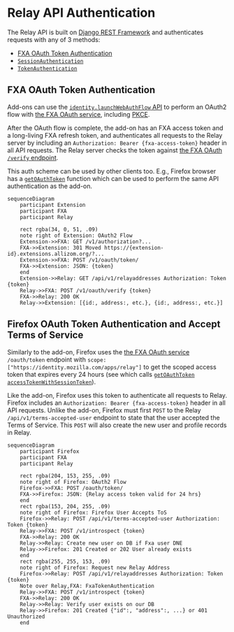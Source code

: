 # Relay API Authentication

The Relay API is built on [Django REST Framework][drf] and authenticates
requests with any of 3 methods:

- [FXA OAuth Token Authentication](#fxa-oauth-token-authentication)
- [`SessionAuthentication`][sessionauthentication]
- [`TokenAuthentication`][tokenauthentication]

## FXA OAuth Token Authentication

Add-ons can use the [`identity.launchWebAuthFlow` API][mdn-webauthflow]
to perform an OAuth2 flow with [the FXA OAuth service][fxa-oauth], including
[PKCE][fxa-pkce].

After the OAuth flow is complete, the add-on has an FXA access token and a
long-living FXA refresh token, and authenticates all requests to the Relay
server by including an `Authorization: Bearer {fxa-access-token}` header in all
API requests. The Relay server checks the token against
[the FXA OAuth `/verify` endpoint][fxa-oauth-token-verify].

This auth scheme can be used by other clients too. E.g., Firefox browser has a
[`getOAuthToken`][searchfox-getoauthtoken] function which can be used to
perform the same API authentication as the add-on.

```mermaid
sequenceDiagram
    participant Extension
    participant FXA
    participant Relay

    rect rgba(34, 0, 51, .09)
    note right of Extension: OAuth2 Flow
    Extension->>FXA: GET /v1/authorization?...
    FXA->>Extension: 301 Moved https://{extension-id}.extensions.allizom.org/?...
    Extension->>FXA: POST /v1/oauth/token/
    FXA->>Extension: JSON: {token}
    end
    Extension->>Relay: GET /api/v1/relayaddresses Authorization: Token {token}
    Relay->>FXA: POST /v1/oauth/verify {token}
    FXA->>Relay: 200 OK
    Relay->>Extension: [{id:, address:, etc.}, {id:, address:, etc.}]
```

## Firefox OAuth Token Authentication and Accept Terms of Service

Similarly to the add-on, Firefox uses the [the FXA OAuth service][fxa-oauth] `/oauth/token` endpoint with `scope: ["https://identity.mozilla.com/apps/relay"]` to get the scoped access token that expires every 24 hours (see which calls [`getOAuthToken`][searchfox-getoauthtoken] [`accessTokenWithSessionToken`][searchfox-accesstokenwithsessiontoken]).

Like the add-on, Firefox uses this token to authenticate all requests to Relay. Firefox includes an `Authorization: Bearer {fxa-access-token}` header in all API requests. Unlike the add-on, Firefox must first `POST` to the Relay `/api/v1/terms-accepted-user` endpoint to state that the user accepted the Terms of Service. This `POST` will also create the new user and profile records in Relay.

```mermaid
sequenceDiagram
    participant Firefox
    participant FXA
    participant Relay

    rect rgba(204, 153, 255, .09)
    note right of Firefox: OAuth2 Flow
    Firefox->>FXA: POST /oauth/token/
    FXA->>Firefox: JSON: {Relay access token valid for 24 hrs}
    end
    rect rgba(153, 204, 255, .09)
    note right of Firefox: Firefox User Accepts ToS
    Firefox->>Relay: POST /api/v1/terms-accepted-user Authorization: Token {token}
    Relay->>FXA: POST /v1/introspect {token}
    FXA->>Relay: 200 OK
    Relay->>Relay: Create new user on DB if Fxa user DNE
    Relay->>Firefox: 201 Created or 202 User already exists
    end
    rect rgba(255, 255, 153, .09)
    note right of Firefox: Request new Relay Address
    Firefox->>Relay: POST /api/v1/relayaddresses Authorization: Token {token}
    Note over Relay,FXA: FxaTokenAuthentication
    Relay->>FXA: POST /v1/introspect {token}
    FXA->>Relay: 200 OK
    Relay->>Relay: Verify user exists on our DB
    Relay->>Firefox: 201 Created {"id":, "address":, ...} or 401 Unauthorized
    end
```

[drf]: https://www.django-rest-framework.org/
[sessionauthentication]: https://www.django-rest-framework.org/api-guide/authentication/#sessionauthentication
[tokenauthentication]: https://www.django-rest-framework.org/api-guide/authentication/#tokenauthentication
[mdn-webauthflow]: https://developer.mozilla.org/docs/Mozilla/Add-ons/WebExtensions/API/identity/launchWebAuthFlow
[fxa-oauth]: https://mozilla.github.io/ecosystem-platform/api#tag/OAuth-Server-API-Overview
[fxa-pkce]: https://github.com/mozilla/fxa/blob/main/packages/fxa-auth-server/docs/oauth/pkce.md
[fxa-oauth-token-verify]: https://mozilla.github.io/ecosystem-platform/api#tag/OAuth-Server-API-Overview/operation/postVerify
[searchfox-getoauthtoken]: https://searchfox.org/mozilla-central/search?q=symbol:%23getOAuthToken&redirect=false
[searchfox-accesstokenwithsessiontoken]: https://searchfox.org/mozilla-central/search?q=symbol:%23accessTokenWithSessionToken&redirect=false
